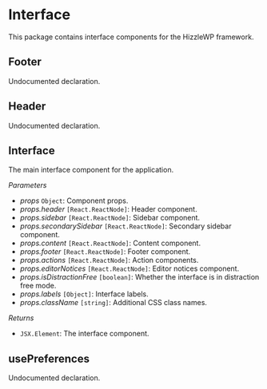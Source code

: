 # Interface

This package contains interface components for the HizzleWP framework.

<!-- START TOKEN(Autogenerated API docs) -->

## Footer

Undocumented declaration.

## Header

Undocumented declaration.

## Interface

The main interface component for the application.

_Parameters_

-   _props_ `Object`: Component props.
-   _props.header_ `[React.ReactNode]`: Header component.
-   _props.sidebar_ `[React.ReactNode]`: Sidebar component.
-   _props.secondarySidebar_ `[React.ReactNode]`: Secondary sidebar component.
-   _props.content_ `[React.ReactNode]`: Content component.
-   _props.footer_ `[React.ReactNode]`: Footer component.
-   _props.actions_ `[React.ReactNode]`: Action components.
-   _props.editorNotices_ `[React.ReactNode]`: Editor notices component.
-   _props.isDistractionFree_ `[boolean]`: Whether the interface is in distraction free mode.
-   _props.labels_ `[Object]`: Interface labels.
-   _props.className_ `[string]`: Additional CSS class names.

_Returns_

-   `JSX.Element`: The interface component.

## usePreferences

Undocumented declaration.


<!-- END TOKEN(Autogenerated API docs) -->
